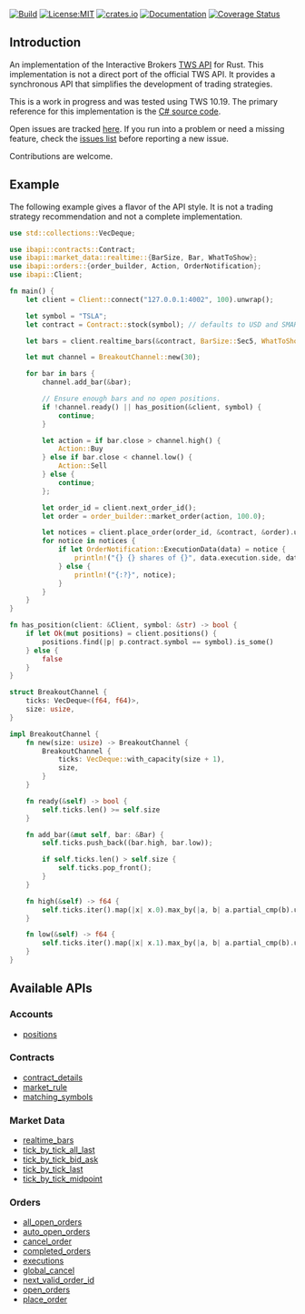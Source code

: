 [![Build](https://github.com/wboayue/rust-ibapi/workflows/ci/badge.svg)](https://github.com/wboayue/rust-ibapi/actions/workflows/ci.yml)
[![License:MIT](https://img.shields.io/badge/License-MIT-blue.svg)](https://opensource.org/licenses/MIT)
[![crates.io](https://img.shields.io/crates/v/twsapi.svg)](https://crates.io/crates/ibapi)
[![Documentation](https://img.shields.io/badge/Documentation-green.svg)](https://docs.rs/ibapi/0.1.0/ibapi)
[![Coverage Status](https://coveralls.io/repos/github/wboayue/rust-ibapi/badge.svg?branch=main)](https://coveralls.io/github/wboayue/rust-ibapi?branch=main)

## Introduction

An implementation of the Interactive Brokers [TWS API](https://interactivebrokers.github.io/tws-api/introduction.html) for Rust.
This implementation is not a direct port of the official TWS API.
It provides a synchronous API that simplifies the development of trading strategies.

This is a work in progress and was tested using TWS 10.19. The primary reference for this implementation is the [C# source code](https://github.com/InteractiveBrokers/tws-api-public).

Open issues are tracked [here](https://github.com/wboayue/rust-ibapi/issues). 
If you run into a problem or need a missing feature, check the [issues list](https://github.com/wboayue/rust-ibapi/issues) before reporting a new issue.

Contributions are welcome.

## Example

The following example gives a flavor of the API style. It is not a trading strategy recommendation and not a complete implementation.

```rust
use std::collections::VecDeque;

use ibapi::contracts::Contract;
use ibapi::market_data::realtime::{BarSize, Bar, WhatToShow};
use ibapi::orders::{order_builder, Action, OrderNotification};
use ibapi::Client;

fn main() {
    let client = Client::connect("127.0.0.1:4002", 100).unwrap();

    let symbol = "TSLA";
    let contract = Contract::stock(symbol); // defaults to USD and SMART exchange.

    let bars = client.realtime_bars(&contract, BarSize::Sec5, WhatToShow::Trades, false).unwrap();

    let mut channel = BreakoutChannel::new(30);

    for bar in bars {
        channel.add_bar(&bar);

        // Ensure enough bars and no open positions.
        if !channel.ready() || has_position(&client, symbol) {
            continue;
        }

        let action = if bar.close > channel.high() {
            Action::Buy
        } else if bar.close < channel.low() {
            Action::Sell
        } else {
            continue;
        };

        let order_id = client.next_order_id();
        let order = order_builder::market_order(action, 100.0);

        let notices = client.place_order(order_id, &contract, &order).unwrap();
        for notice in notices {
            if let OrderNotification::ExecutionData(data) = notice {
                println!("{} {} shares of {}", data.execution.side, data.execution.shares, data.contract.symbol);
            } else {
                println!("{:?}", notice);
            }
        }
    }
}

fn has_position(client: &Client, symbol: &str) -> bool {
    if let Ok(mut positions) = client.positions() {
        positions.find(|p| p.contract.symbol == symbol).is_some()
    } else {
        false
    }
}

struct BreakoutChannel {
    ticks: VecDeque<(f64, f64)>,
    size: usize,
}

impl BreakoutChannel {
    fn new(size: usize) -> BreakoutChannel {
        BreakoutChannel {
            ticks: VecDeque::with_capacity(size + 1),
            size,
        }
    }

    fn ready(&self) -> bool {
        self.ticks.len() >= self.size
    }

    fn add_bar(&mut self, bar: &Bar) {
        self.ticks.push_back((bar.high, bar.low));

        if self.ticks.len() > self.size {
            self.ticks.pop_front();
        }
    }

    fn high(&self) -> f64 {
        self.ticks.iter().map(|x| x.0).max_by(|a, b| a.partial_cmp(b).unwrap()).unwrap()
    }

    fn low(&self) -> f64 {
        self.ticks.iter().map(|x| x.1).max_by(|a, b| a.partial_cmp(b).unwrap()).unwrap()
    }
}
```

## Available APIs

### Accounts

* [positions](https://docs.rs/ibapi/0.1.0/ibapi/struct.Client.html#method.positions)

### Contracts

* [contract_details](https://docs.rs/ibapi/0.1.0/ibapi/struct.Client.html#method.contract_details)
* [market_rule](https://docs.rs/ibapi/0.1.0/ibapi/struct.Client.html#method.market_rule)
* [matching_symbols](https://docs.rs/ibapi/0.1.0/ibapi/struct.Client.html#method.matching_symbols)

### Market Data

* [realtime_bars](https://docs.rs/ibapi/0.1.0/ibapi/struct.Client.html#method.realtime_bars)
* [tick_by_tick_all_last](https://docs.rs/ibapi/0.1.0/ibapi/struct.Client.html#method.tick_by_tick_all_last)
* [tick_by_tick_bid_ask](https://docs.rs/ibapi/0.1.0/ibapi/struct.Client.html#method.tick_by_tick_bid_ask)
* [tick_by_tick_last](https://docs.rs/ibapi/0.1.0/ibapi/struct.Client.html#method.tick_by_tick_last)
* [tick_by_tick_midpoint](https://docs.rs/ibapi/0.1.0/ibapi/struct.Client.html#method.tick_by_tick_midpoint)

### Orders

* [all_open_orders](https://docs.rs/ibapi/0.1.0/ibapi/struct.Client.html#method.all_open_orders)
* [auto_open_orders](https://docs.rs/ibapi/0.1.0/ibapi/struct.Client.html#method.auto_open_orders)
* [cancel_order](https://docs.rs/ibapi/0.1.0/ibapi/struct.Client.html#method.cancel_order)
* [completed_orders](https://docs.rs/ibapi/0.1.0/ibapi/struct.Client.html#method.completed_orders)
* [executions](https://docs.rs/ibapi/0.1.0/ibapi/struct.Client.html#method.executions)
* [global_cancel](https://docs.rs/ibapi/0.1.0/ibapi/struct.Client.html#method.global_cancel)
* [next_valid_order_id](https://docs.rs/ibapi/0.1.0/ibapi/struct.Client.html#method.next_valid_order_id)
* [open_orders](https://docs.rs/ibapi/0.1.0/ibapi/struct.Client.html#method.open_orders)
* [place_order](https://docs.rs/ibapi/0.1.0/ibapi/struct.Client.html#method.place_order)
